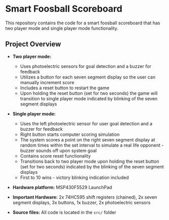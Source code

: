 # Smart Foosball Scoreboard

This repository contains the code for a smart foosball scoreboard that has two player mode and single player mode functionality. 

## Project Overview

- **Two player mode:**  
  - Uses photoelectric sensors for goal detection and a buzzer for feedback
  - Utilizes a button for each seven segment display so the user can manually increment score   
  - Includes a reset button to restart the game
  - Upon holding the reset button (set for two seconds) the game will transition to single player mode indicated by blinking of the seven segment displays 

- **Single player mode:**  
  - Uses the left photoelectric sensor for user goal detection and a buzzer for feedback
  - Right button starts computer scoring simulation
  - The system scores a point on the right seven segment display at random times within the set interval to simulate a real life opponent - buzzer sounds off upon system goal
  - Contains score reset functionality
  - Transitions back to two player mode upon holding the reset button (set for two seconds) indicated by the blinking of the seven segment displays 
  - First to 10 wins - victory blinking indication included

- **Hardware platform:** MSP430F5529 LaunchPad
- **Important Hardware:** 2x 74HC595 shift registers (chained), 2x seven segment displays, 3x buttons, 1x buzzer, 2x photoelectric sensors 
- **Source files:** All code is located in the `src/` folder



